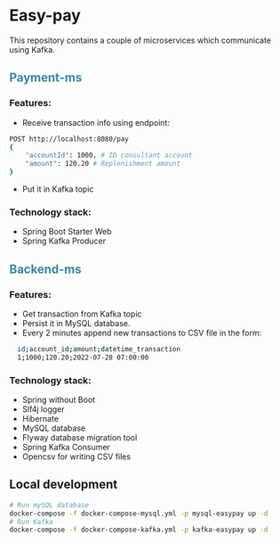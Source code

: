 # Easy-pay
This repository contains a couple of microservices which communicate using Kafka.


## <span style="color:rgb(62,134,160)">Payment-ms</span> 
### Features:
- Receive transaction info using endpoint:
```bash
POST http://localhost:8080/pay
{
    "accountId": 1000, # ID consultant account
    "amount": 120.20 # Replenishment amount
}
```
- Put it in Kafka topic  
### Technology  stack:
- Spring Boot Starter Web
- Spring Kafka Producer


##  <span style="color:rgb(62,134,160)">Backend-ms</span> 
### Features:
- Get transaction from Kafka topic 
- Persist it in MySQL database.
- Every 2 minutes append new transactions to CSV file in the form:
```bash
  id;account_id;amount;datetime_transaction
  1;1000;120.20;2022-07-28 07:00:00
```
### Technology  stack:
- Spring without Boot
- Slf4j logger
- Hibernate
- MySQL database
- Flyway database migration tool
- Spring Kafka Consumer
- Opencsv for writing CSV files



## Local development
```bash
# Run mySQL database
docker-compose -f docker-compose-mysql.yml -p mysql-easypay up -d
# Run Kafka
docker-compose -f docker-compose-kafka.yml -p kafka-easypay up -d      
```


